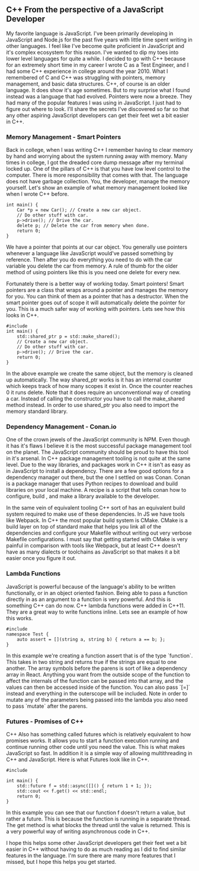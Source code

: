 C++ From the perspective of a JavaScript Developer
--------------------------------------------------

My favorite language is JavaScript. I've been primarily developing in JavaScript and Node.js for the past five years with little time spent writing in other languages. I feel like I've become quite proficient in JavaScript and it's complex ecosystem for this reason. I've wanted to dip my toes into lower level languages for quite a while. I decided to go with C++ because for an extremely short time in my career I wrote C as a Test Engineer, and I had some C++ experience in college around the year 2010. What I remembered of C and C++ was struggling with pointers, memory management, and basic data structures. C++, of course is an older language. It does show it's age sometimes. But to my surprise what I found instead was a language that had evolved. Pointers were now a breeze. They had many of the popular features I was using in JavaScript. I just had to figure out where to look. I'll share the secrets I've discovered so far so that any other aspiring JavaScript developers can get their feet wet a bit easier in C++.

### Memory Management - Smart Pointers

Back in college, when I was writing C++ I remember having to clear memory by hand and worrying about the system running away with memory. Many times in college, I got the dreaded core dump message after my terminal locked up. One of the pillars of C++ is that you have low level control to the computer. There is more responsibility that comes with that. The language does not have garbage collection. You, the developer, manage the memory yourself. Let's show an example of what memory management looked like when I wrote C++ before.

```cplusplus
int main() {
    Car *p = new Car(); // Create a new car object.
    // Do other stuff with car.
    p->drive(); // Drive the car.
    delete p; // Delete the car from memory when done.
    return 0;
}
```

We have a pointer that points at our car object. You generally use pointers whenever a language like JavaScript would've passed something by reference. Then after you do everything you need to do with the car variable you delete the car from memory. A rule of thumb for the older method of using pointers like this is you need one delete for every new.

Fortunately there is a better way of working today. Smart pointers! Smart pointers are a class that wraps around a pointer and manages the memory for you. You can think of them as a pointer that has a destructor. When the smart pointer goes out of scope it will automatically delete the pointer for you. This is a much safer way of working with pointers. Lets see how this looks in C++.

```cplusplus
#include
int main() {
    std::shared_ptr p = std::make_shared();
    // Create a new car object.
    // Do other stuff with car.
    p->drive(); // Drive the car.
    return 0;
}
```

In the above example we create the same object, but the memory is cleaned up automatically. The way shared\_ptr works is it has an internal counter which keeps track of how many scopes it exist in. Once the counter reaches 0 it runs delete. Note that it does require an unconventional way of creating a car. Instead of calling the constructor you have to call the make\_shared method instead. In order to use shared\_ptr you also need to import the memory standard library.

### Dependency Management - Conan.io

One of the crown jewels of the JavaScript community is NPM. Even though it has it's flaws I believe it is the most successful package management tool on the planet. The JavaScript community should be proud to have this tool in it's arsenal. In C++ package management tooling is not quite at the same level. Due to the way libraries, and packages work in C++ it isn't as easy as in JavaScript to install a dependency. There are a few good options for a dependency manager out there, but the one I settled on was Conan. Conan is a package manager that uses Python recipes to download and build libraries on your local machine. A recipe is a script that tells conan how to configure, build , and make a library available to the developer.

In the same vein of equivalent tooling C++ sort of has an equivalent build system required to make use of these dependencies. In JS we have tools like Webpack. In C++ the most popular build system is CMake. CMake is a build layer on top of standard make that helps you link all of the dependencies and configure your Makefile without writing out very verbose Makefile configurations. I must say that getting started with CMake is very painful in comparison with tools like Webpack, but at least C++ doesn't have as many dialects or toolchains as JavaScript so that makes it a bit easier once you figure it out.

### Lambda Functions

JavaScript is powerful because of the language's ability to be written functionally, or in an object oriented fashion. Being able to pass a function directly in as an argument to a function is very powerful. And this is something C++ can do now. C++ lambda functions were added in C++11. They are a great way to write functions inline. Lets see an example of how this works.
```cplusplus
#include
namespace Test {
    auto assert = [](string a, string b) { return a == b; };
}
```

In this example we're creating a function assert that is of the type \`function\`. This takes in two string and returns true if the strings are equal to one another. The array symbols before the parens is sort of like a dependency array in React. Anything you want from the outside scope of the function to affect the internals of the function can be passed into that array, and the values can then be accessed inside of the function. You can also pass \`\[=\]\` instead and everything in the outerscope will be included. Note in order to mutate any of the parameters being passed into the lambda you also need to pass \`mutate\` after the parens.

### Futures - Promises of C++

C++ Also has something called futures which is relatively equivalent to how promises works. It allows you to start a function execution running and continue running other code until you need the value. This is what makes JavaScript so fast. In addition it is a simple way of allowing multithreading in C++ and JavaScript. Here is what Futures look like in C++.
```cplusplus
#include

int main() {
    std::future f = std::async([]() { return 1 + 1; });
    std::cout << f.get() << std::endl;
    return 0;
}
```

In this example you can see that our function f doesn't return a value, but rather a future. This is because the function is running in a separate thread. The get method is what blocks the thread until the value is returned. This is a very powerful way of writing asynchronous code in C++.

  

I hope this helps some other JavaScript developers get their feet wet a bit easier in C++ without having to do as much reading as I did to find similar features in the language. I'm sure there are many more features that I missed, but I hope this helps you get started.
